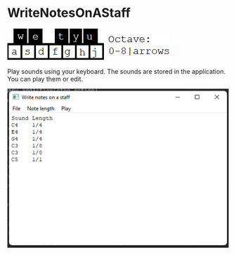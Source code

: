 # WriteNotesOnAStaff
![Control: a-j, octaves 0-8 or arrows](https://github.com/Gruszecki/WriteNotesOnAStaff/blob/master/control.png?raw=true)

Play sounds using your keyboard. The sounds are stored in the application. You can play them or edit.

![App](https://github.com/Gruszecki/WriteNotesOnAStaff/blob/master/app.png?raw=true)

